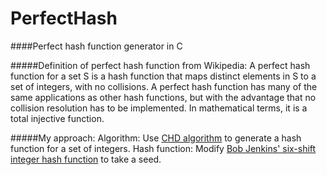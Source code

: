 # PerfectHash
####Perfect hash function generator in C

#####Definition of perfect hash function from Wikipedia: 
A perfect hash function for a set S is a hash function that maps distinct elements in S to a set of integers, with no collisions. A perfect hash function has many of the same applications as other hash functions, but with the advantage that no collision resolution has to be implemented. In mathematical terms, it is a total injective function.

#####My approach: 
Algorithm: Use [CHD algorithm](http://cmph.sourceforge.net/chd.html) to generate a hash function for a set of integers. 
Hash function: Modify [Bob Jenkins' six-shift integer hash function](http://burtleburtle.net/bob/hash/integer.html) to take a seed. 
